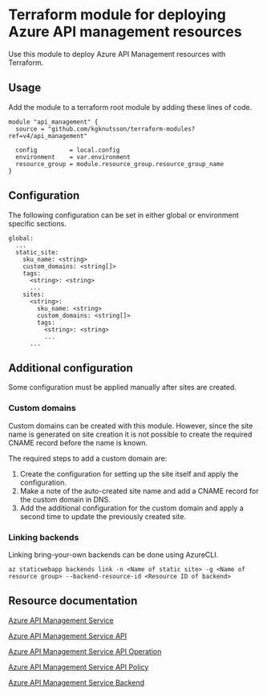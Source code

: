# Terraform module for deploying Azure API management resources

Use this module to deploy Azure API Management resources with Terraform.

## Usage

Add the module to a terraform root module by adding these lines of code.

```
module "api_management" {
  source = "github.com/kgknutsson/terraform-modules?ref=v4/api_management"

  config         = local.config
  environment    = var.environment
  resource_group = module.resource_group.resource_group_name
}
```

## Configuration

The following configuration can be set in either global or environment specific sections.

```
global:
  ...
  static_site:
    sku_name: <string>
    custom_domains: <string[]>
    tags:
      <string>: <string>
      ...
    sites:
      <string>:
        sku_name: <string>
        custom_domains: <string[]>
        tags:
          <string>: <string>
          ...
      ...
```

## Additional configuration

Some configuration must be applied manually after sites are created.

### Custom domains

Custom domains can be created with this module. However, since the site name is generated on site creation it is not possible to create the required CNAME record before the name is known.

The required steps to add a custom domain are:

1. Create the configuration for setting up the site itself and apply the configuration.
2. Make a note of the auto-created site name and add a CNAME record for the custom domain in DNS.
3. Add the additional configuration for the custom domain and apply a second time to update the previously created site.

### Linking backends

Linking bring-your-own backends can be done using AzureCLI.

```
az staticwebapp backends link -n <Name of static site> -g <Name of resource group> --backend-resource-id <Resource ID of backend>
```

## Resource documentation

[Azure API Management Service](https://registry.terraform.io/providers/hashicorp/azurerm/latest/docs/resources/api_management)

[Azure API Management Service API](https://registry.terraform.io/providers/hashicorp/azurerm/latest/docs/resources/api_management_api)

[Azure API Management Service API Operation](https://registry.terraform.io/providers/hashicorp/azurerm/latest/docs/resources/api_management_api_operation)

[Azure API Management Service API Policy](https://registry.terraform.io/providers/hashicorp/azurerm/latest/docs/resources/api_management_api_policy)

[Azure API Management Service Backend](https://registry.terraform.io/providers/hashicorp/azurerm/latest/docs/resources/api_management_backend)
